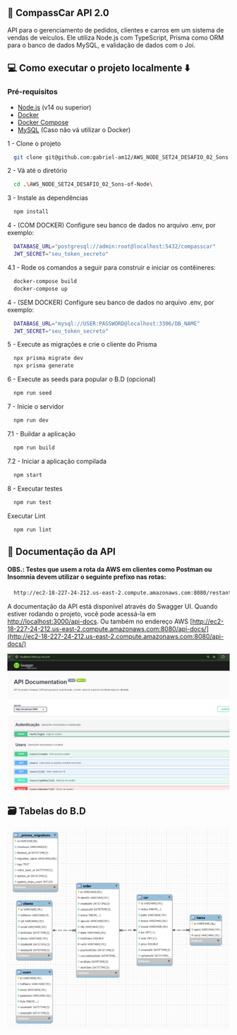 ## 🚗 CompassCar API 2.0

API para o gerenciamento de pedidos, clientes e carros em um sistema de vendas de veículos. Ele utiliza Node.js com TypeScript, Prisma como ORM para o banco de dados MySQL, e validação de dados com o Joi.

## 💻 Como executar o projeto localmente ⬇️

### Pré-requisitos

- [Node.js](https://nodejs.org/) (v14 ou superior)
- [Docker](https://www.docker.com/)
- [Docker Compose](https://docs.docker.com/compose/install/)
- [MySQL](https://www.mysql.com/) (Caso não vá utilizar o Docker)

1 - Clone o projeto

```bash
  git clone git@github.com:gabriel-am12/AWS_NODE_SET24_DESAFIO_02_Sons-of-Node.git
```

2 - Vá até o diretório

```bash
  cd .\AWS_NODE_SET24_DESAFIO_02_Sons-of-Node\
```

3 - Instale as dependências

```bash
  npm install
```

4 - (COM DOCKER) Configure seu banco de dados no arquivo .env, por exemplo:

```bash
  DATABASE_URL="postgresql://admin:root@localhost:5432/compasscar"
  JWT_SECRET="seu_token_secreto"
```

4.1 - Rode os comandos a seguir para construir e iniciar os contêineres:

```bash
  docker-compose build
  docker-compose up
```

4 - (SEM DOCKER) Configure seu banco de dados no arquivo .env, por exemplo:

```bash
  DATABASE_URL="mysql://USER:PASSWORD@localhost:3306/DB_NAME"
  JWT_SECRET="seu_token_secreto"
```

5 - Execute as migrações e crie o cliente do Prisma

```bash
  npx prisma migrate dev
  npx prisma generate
```

6 - Execute as seeds para popular o B.D (opcional)

```bash
  npm run seed
```

7 - Inicie o servidor

```bash
  npm run dev
```

7.1 - Buildar a aplicação

```bash
  npm run build
```

7.2 - Iniciar a aplicação compilada

```bash
  npm start
```

8 - Executar testes

```bash
  npm run test
```

Executar Lint

```bash
  npm run lint
```

## 🔢 Documentação da API

#### OBS.: Testes que usem a rota da AWS em clientes como Postman ou Insomnia devem utilizar o seguinte prefixo nas rotas:

```bash
  http://ec2-18-227-24-212.us-east-2.compute.amazonaws.com:8080/restante padrão da rota
```

A documentação da API está disponível através do Swagger UI. Quando estiver rodando o projeto, você pode acessá-la em [http://localhost:3000/api-docs](http://localhost:3000/api-docs).
Ou também no endereço AWS [http://ec2-18-227-24-212.us-east-2.compute.amazonaws.com:8080/api-docs/](http://ec2-18-227-24-212.us-east-2.compute.amazonaws.com:8080/api-docs/)

![Swagger UI](assets/swagger_print.png)

## 🗃️ Tabelas do B.D

![compassCarV2DBDiagram](assets/compassCarV2DBDiagram.png)
